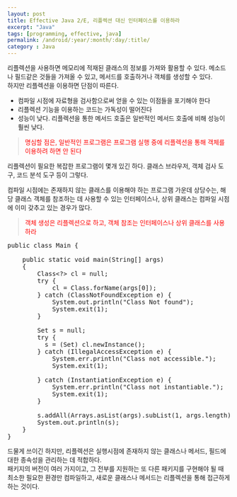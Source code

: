 ```yaml
---
layout: post
title: Effective Java 2/E, 리플렉션 대신 인터페이스를 이용하라
excerpt: "Java"
tags: [programming, effective, java]
permalink: /android/:year/:month/:day/:title/
category : Java
---
```


리플렉션을 사용하면 메모리에 적재된 클래스의 정보를 가져와 활용할 수 있다. 메소드나 필드같은 것들을 가져올 수 있고, 메서드를 호출하거나 객체를 생성할 수 있다.  
하지만 리플렉션을 이용하면 단점이 따른다.  

- 컴파일 시점에 자료형을 검사함으로써 얻을 수 있는 이점들을 포기해야 한다
- 리플렉션 기능을 이용하는 코드는 가독성이 떨어진다
- 성능이 낮다. 리플렉션을 통한 메서드 호출은 일반적인 메서드 호출에 비해 성능이 훨씬 낮다.

> <font color='red'>명심할 점은, 일반적인 프로그램은 프로그램 실행 중에 리플렉션을 통해 객체를 이용하려 하면 안 된다</font>

리플렉션이 필요한 복잡한 프로그램이 몇개 있긴 하다. 클래스 브라우저, 객체 검사 도구, 코드 분석 도구 등이 그렇다.  

컴파일 시점에는 존재하지 않는 클래스를 이용해야 하는 프로그램 가운데 상당수는, 해당 클래스 객체를 참조하는 데 사용할 수 있는 인터페이스나, 상위 클래스는 컴파일 시점에 이미 갖추고 있는 경우가 많다.  

> <font color='red'>객체 생성은 리플렉션으로 하고, 객체 참조는 인터페이스나 상위 클래스를 사용하라</font>

<pre class="prettyprint">
public class Main {

    public static void main(String[] args)
    {
        Class&lt;?&gt; cl = null;
        try {
            cl = Class.forName(args[0]);
        } catch (ClassNotFoundException e) {
            System.out.println(&quot;Class Not found&quot;);
            System.exit(1);
        }

        Set s = null;
        try {
          s = (Set) cl.newInstance();
        } catch (IllegalAccessException e) {
            System.err.println(&quot;Class not accessible.&quot;);
            System.exit(1);

        } catch (InstantiationException e) {
            System.err.println(&quot;Class not instantiable.&quot;);
            System.exit(1);
        }

        s.addAll(Arrays.asList(args).subList(1, args.length));
        System.out.println(s);
    }
}
</pre>

드물게 쓰이긴 하지만, 리플렉션은 실행시점에 존재하지 않는 클래스나 메서드, 필드에 대한 종속성을 관리하는 데 적합하다.  
패키지의 버전이 여러 가지이고, 그 전부를 지원하는 또 다른 패키지를 구현해야 될 때 최소한 필요한 환경만 컴파일하고, 새로운 클래스나 메서드는 리플렉션을 통해 접근하게 하는 것이다.